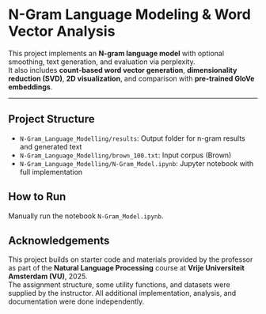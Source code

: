 # N-Gram Language Modeling & Word Vector Analysis

This project implements an **N-gram language model** with optional smoothing, text generation, and evaluation via perplexity.  
It also includes **count-based word vector generation**, **dimensionality reduction (SVD)**, **2D visualization**, and comparison with **pre-trained GloVe embeddings**.

---

##  Project Structure

- `N-Gram_Language_Modelling/results`: Output folder for n-gram results and generated text
- `N-Gram_Language_Modelling/brown_100.txt`: Input corpus (Brown)
- `N-Gram_Language_Modelling/N-Gram_Model.ipynb`: Jupyter notebook with full implementation

## How to Run

Manually run the notebook `N-Gram_Model.ipynb`.

## Acknowledgements

This project builds on starter code and materials provided by the professor as part of the **Natural Language Processing** course at **Vrije Universiteit Amsterdam (VU)**, 2025.  
The assignment structure, some utility functions, and datasets were supplied by the instructor. All additional implementation, analysis, and documentation were done independently.